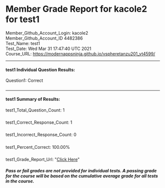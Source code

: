 # Member Grade Report for kacole2 for test1  
   
Member_Github_Account_Login: kacole2  
Member_Github_Account_ID 4482386  
Test_Name: test1  
Test_Date: Wed Mar 31 17:47:40 UTC 2021  
Course_URL: https://modernappsninja.github.io/vspheretanzu201_vt4599/  
   
---  
#### test1 Individual Question Results:  
Question1: Correct  
#####  
---  
#### test1 Summary of Results:  
test1_Total_Question_Count: 1  
#####  
test1_Correct_Response_Count: 1  
#####  
test1_Incorrect_Response_Count: 0  
#####  
test1_Percent_Correct: 100.00%  
#####  
test1_Grade_Report_Url: "[Click Here](https://github.com/modernappsninjas/kacole2/blob/main/static/userdata/courses/vspheretanzu201_vt4599/grade_report.pr52.test1.md)"
##### Pass or fail grades are not provided for individual tests. A passing grade for the course will be based on the cumulative average grade for all tests in the course.  
